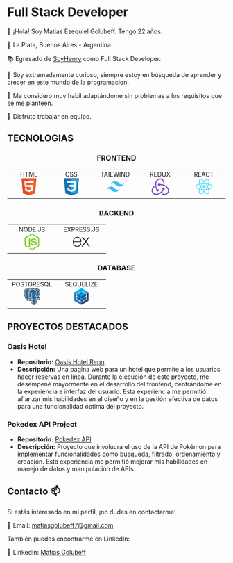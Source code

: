 # Full Stack Developer 


👋 ¡Hola! Soy Matias Ezequiel Golubeff. Tengo 22 años.

📍 La Plata, Buenos Aires - Argentina.

📚 Egresado de [SoyHenry](https://www.soyhenry.com/) como Full Stack Developer.

🔎 Soy extremadamente curioso, siempre estoy en búsqueda de aprender y crecer en este mundo de la programacion. 

🔭 Me considero muy habil adaptándome sin problemas a los requisitos que se me planteen. 

👯 Disfruto trabajar en equipo.



## TECNOLOGIAS 
<div align="center">
  
  <h3 >FRONTEND</h3>
  <table>
    <tr>
      <td align="center" width="100">
        <span>HTML</span><br>
        <img src="https://raw.githubusercontent.com/devicons/devicon/master/icons/html5/html5-original.svg" alt="HTML5" width="40" height="40" />
      </td>
      <td align="center" width="100">
        <span>CSS</span><br>
        <img src="https://raw.githubusercontent.com/devicons/devicon/master/icons/css3/css3-original.svg" alt="CSS" width="40" height="40" />
      </td>
      <td align="center" width="100">
        <span>TAILWIND</span><br>
        <img src="https://raw.githubusercontent.com/devicons/devicon/master/icons/tailwindcss/tailwindcss-plain.svg" alt="TAILWIND" width="40" height="40" />
      </td>
      <td align="center" width="100">
        <span>REDUX</span><br>
        <img src="https://raw.githubusercontent.com/devicons/devicon/master/icons/redux/redux-original.svg" alt="REDUX" width="40" height="40" />
      </td>
      <td align="center" width="100">
        <span>REACT</span><br>
        <img src="https://raw.githubusercontent.com/devicons/devicon/master/icons/react/react-original.svg" alt="REACT" width="40" height="40" />
      </td>
    </tr>
  </table>
</div>

<div align="center">
  <h3>BACKEND</h3>
  <table>
    <tr>
      <td align="center" width="100">
        <span>NODE.JS</span><br>
        <img src="https://raw.githubusercontent.com/devicons/devicon/master/icons/nodejs/nodejs-original.svg" alt="Node.js" width="40" height="40" />
      </td>
      <td align="center" width="100">
        <span>EXPRESS.JS</span><br>
        <img src="https://raw.githubusercontent.com/devicons/devicon/master/icons/express/express-original.svg" alt="Express.js" width="40" height="40" />
      </td>
    </tr>
  </table>
</div>

<div align="center">
  <h3>DATABASE</h3>
  <table>
    <tr>
      <td align="center" width="100">
        <span>POSTGRESQL</span><br>
        <img src="https://raw.githubusercontent.com/devicons/devicon/master/icons/postgresql/postgresql-original.svg" alt="PostgreSQL" width="40" height="40" />
      </td>
      <td align="center" width="100">
        <span>SEQUELIZE</span><br>
        <img src="https://raw.githubusercontent.com/devicons/devicon/master/icons/sequelize/sequelize-original.svg" alt="Sequelize" width="40" height="40" />
      </td>
    </tr>
  </table>
</div>




## PROYECTOS DESTACADOS 

### Oasis Hotel
- **Repositorio:** [Oasis Hotel Repo](https://github.com/pf40a)
- **Descripción:** Una página web para un hotel que permite a los usuarios hacer reservas en línea. Durante la ejecución de este proyecto, me desempeñé mayormente en el desarrollo del frontend, centrándome en la experiencia e interfaz del usuario. Esta experiencia me permitió afianzar mis habilidades en el diseño y en la gestión efectiva de datos para una funcionalidad óptima del proyecto.


### Pokedex API Project
- **Repositorio:** [Pokedex API](https://github.com/MatiasGolubeff7/PiPokemon)
- **Descripción:** Proyecto que involucra el uso de la API de Pokémon para implementar funcionalidades como búsqueda, filtrado, ordenamiento y creación. Esta experiencia me permitió mejorar mis habilidades en manejo de datos y manipulación de APIs.





## Contacto 📫

Si estás interesado en mi perfil, ¡no dudes en contactarme!

📧 Email: [matiasgolubeff7@gmail.com](mailto:matiasgolubeff7@gmail.com)

También puedes encontrarme en LinkedIn:

🔗 LinkedIn: [Matias Golubeff](https://www.linkedin.com/in/matias-golubeff-b89a17277)




